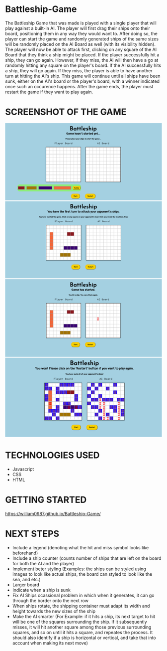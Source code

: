 # Battleship-Game
The Battleship Game that was made is played with a single player that will play against a built-in AI. The player will first drag their ships onto their board, positioning them in any way they would want to. After doing so, the player can start the game and randomly generated ships of the same sizes will be randomly placed on the AI Board as well (with its visibility hidden). The player will now be able to attack first, clicking on any square of the AI Board that they think a ship might be placed. If the player successfully hit a ship, they can go again. However, if they miss, the AI will then have a go at randomly hitting any square on the player's board. If the AI successfully hits a ship, they will go again. If they miss, the player is able to have another turn at hitting the AI's ship. This game will continue until all ships have been sunk, either on the AI's board or the player's board, with a winner indicated once such an occurence happens. After the game ends, the player must restart the game if they want to play again. 

# SCREENSHOT OF THE GAME
![Alt text](image.png)
![Alt text](image-1.png)
![Alt text](image-2.png)
![Alt text](image-3.png)

# TECHNOLOGIES USED
- Javascript
- CSS
- HTML



# GETTING STARTED
https://william0987.github.io/Battleship-Game/


# NEXT STEPS
- Include a legend (denoting what the hit and miss symbol looks like beforehand)
- Include a ship counter (counts number of ships that are left on the board for both the AI and the player)
- Implement beter styling (Examples: the ships can be styled using images to look like actual ships, the board can styled to look like the sea, and etc.)
- Larger board
- Indicate when a ship is sunk
- Fix AI Ships ocassional problem in which when it generates, it can go through the border onto the next row
- When ships rotate, the shipping container must adapt its width and height towards the new sizes of the ship
- Make the AI smarter (For Example: if it hits a ship, its next target to hit will be one of the squares surrounding the ship. If it subsequently misses, it will hit another square among those previous surrounding squares, and so on until it hits a square, and repeates the process. It should also identify if a ship is horizontal or vertical, and take that into account when making its next move)


